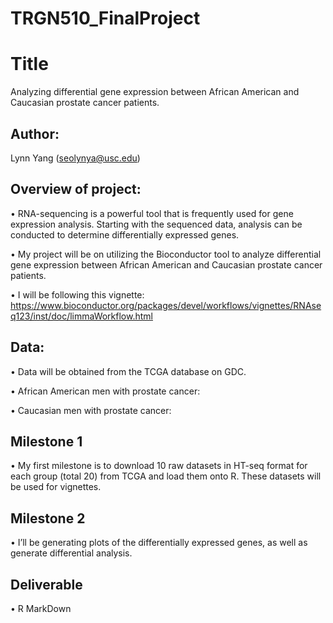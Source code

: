 # TRGN510_FinalProject

# Title
Analyzing differential gene expression between African American and Caucasian prostate cancer patients.

## Author: 
Lynn Yang (seolynya@usc.edu)

## Overview of project:
•	RNA-sequencing is a powerful tool that is frequently used for gene expression analysis. Starting with the sequenced data, analysis can be conducted to determine differentially expressed genes. 

•	My project will be on utilizing the Bioconductor tool to analyze differential gene expression between African American and Caucasian prostate cancer patients.  

•	I will be following this vignette: https://www.bioconductor.org/packages/devel/workflows/vignettes/RNAseq123/inst/doc/limmaWorkflow.html

## Data:
•	Data will be obtained from the TCGA database on GDC.

•	African American men with prostate cancer:

•	Caucasian men with prostate cancer:

## Milestone 1
•	My first milestone is to download 10 raw datasets in HT-seq format for each group (total 20) from TCGA and load them onto R. These datasets will be used for vignettes.

## Milestone 2
•	I’ll be generating plots of the differentially expressed genes, as well as generate differential analysis.

## Deliverable
•	R MarkDown
